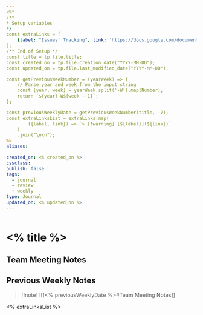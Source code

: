 ```yaml
---
<%*
/**
* Setup variables
*/
const extraLinks = [
    {label: "Issues' Tracking", link: 'https://docs.google.com/document/d/15genSsW21Lu5PIs3w3GCOCrVFZYm8r1InVTb5ptaH5c/edit?tab=t.0#task=paG_KIAeEP5c8ZDG'},
];
/** End of Setup */
const title = tp.file.title;
const created_on = tp.file.creation_date("YYYY-MM-DD");
const updated_on = tp.file.last_modified_date("YYYY-MM-DD");

const getPreviousWeekNumber = (yearWeek) => {
    // Parse year and week from the input string
    const [year, week] = yearWeek.split('-W').map(Number);
    return `${year}-W${week - 1}`;
};

const previousWeeklyDate = getPreviousWeekNumber(title, -7);
const extraLinksList = extraLinks.map(
        ({label, link}) => `> [!warning] [${label}](${link})`
    )
    .join("\n\n");
%>
aliases:

created_on: <% created_on %>
cssclass: 
publish: false
tags:
  - journal
  - review
  - weekly
type: Journal
updated_on: <% updated_on %>
---
```

```calendar-nav
```

# <% title %>

## Team Meeting Notes



## Previous Weekly Notes

> [!note] ![[<% previousWeeklyDate %>#Team Meeting Notes]]

<% extraLinksList %>
